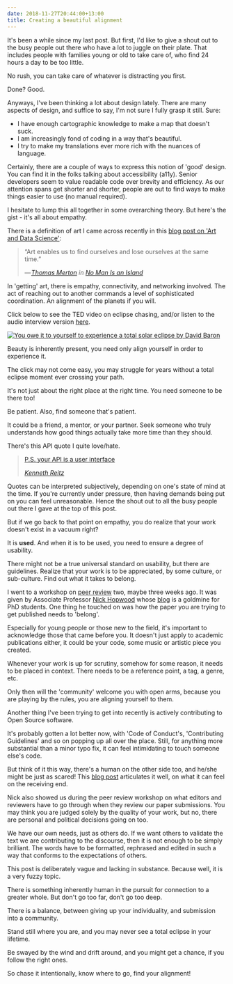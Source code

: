```yaml
---
date: 2018-11-27T20:44:00+13:00
title: Creating a beautiful alignment
---
```


It's been a while since my last post.
But first, I'd like to give a shout out to the busy people out there who have a lot to juggle on their plate.
That includes people with families young or old to take care of, who find 24 hours a day to be too little.

No rush, you can take care of whatever is distracting you first.

Done? Good.

Anyways, I've been thinking a lot about design lately.
There are many aspects of design, and suffice to say, I'm not sure I fully grasp it still.
Sure:

- I have enough cartographic knowledge to make a map that doesn't suck.
- I am increasingly fond of coding in a way that's beautiful.
- I try to make my translations ever more rich with the nuances of language.

Certainly, there are a couple of ways to express this notion of 'good' design.
You can find it in the folks talking about accessibility (a11y).
Senior developers seem to value readable code over brevity and efficiency.
As our attention spans get shorter and shorter, people are out to find ways to make things easier to use (no manual required).

I hesitate to lump this all together in some overarching theory.
But here's the gist - it's all about empathy.

There is a definition of art I came across recently in this [blog post on 'Art and Data Science'](https://towardsdatascience.com/november-edition-art-data-science-4789c30da4ea):

> “Art enables us to find ourselves and lose ourselves at the same time.”
>
> <cite>— [Thomas Merton](https://en.wikipedia.org/wiki/Thomas_Merton) in [No Man Is an Island](https://www.goodreads.com/quotes/76821-art-enables-us-to-find-ourselves-and-lose-ourselves-at)</cite>

In 'getting' art, there is empathy, connectivity, and networking involved.
The act of reaching out to another commands a level of sophisticated coordination.
An alignment of the planets if you will.

Click below to see the TED video on eclipse chasing, and/or listen to the audio interview version [here](https://www.npr.org/2018/11/16/668360811/david-baron-why-should-you-experience-a-total-solar-eclipse).

[![You owe it to yourself to experience a total solar eclipse by David Baron](https://img.youtube.com/vi/cgxZ4H3gJ8c/0.jpg)](https://www.youtube.com/watch?v=cgxZ4H3gJ8c "You owe it to yourself to experience a total solar eclipse | David Baron")

Beauty is inherently present, you need only align yourself in order to experience it.

The click may not come easy, you may struggle for years without a total eclipse moment ever crossing your path.

It's not just about the right place at the right time.
You need someone to be there too!

Be patient.
Also, find someone that's patient.

It could be a friend, a mentor, or your partner.
Seek someone who truly understands how good things actually take more time than they should.

There's this API quote I quite love/hate.

> [P.S. your API is a user interface](https://twitter.com/kennethreitz/status/702544348307693568)
>
> <cite>[Kenneth Reitz](https://github.com/kennethreitz)</cite>

Quotes can be interpreted subjectively, depending on one's state of mind at the time.
If you're currently under pressure, then having demands being put on you can feel unreasonable.
Hence the shout out to all the busy people out there I gave at the top of this post.

But if we go back to that point on empathy, you do realize that your work doesn't exist in a vacuum right?

It is **used**.
And when it is to be used, you need to ensure a degree of usability.

There might not be a true universal standard on usability, but there are guidelines.
Realize that your work is to be appreciated, by some culture, or sub-culture.
Find out what it takes to belong.

I went to a workshop on [peer review](https://en.wikipedia.org/wiki/Peer_review) two, maybe three weeks ago.
It was given by Associate Professor [Nick Hopwood](https://orcid.org/0000-0003-2149-5834) whose [blog](https://nickhop.wordpress.com) is a goldmine for PhD students.
One thing he touched on was how the paper you are trying to get published needs to 'belong'.

Especially for young people or those new to the field, it's important to acknowledge those that came before you.
It doesn't just apply to academic publications either, it could be your code, some music or artistic piece you created.

Whenever your work is up for scrutiny, somehow for some reason, it needs to be placed in context.
There needs to be a reference point, a tag, a genre, etc.

Only then will the 'community' welcome you with open arms, because you are playing by the rules, you are aligning yourself to them.

Another thing I've been trying to get into recently is actively contributing to Open Source software.

It's probably gotten a lot better now, with 'Code of Conduct's, 'Contributing Guidelines' and so on popping up all over the place.
Still, for anything more substantial than a minor typo fix, it can feel intimidating to touch someone else's code.

But think of it this way, there's a human on the other side too, and he/she might be just as scared!
This [blog post](https://dev.to/aturingmachine/my-first-open-source-project-n5n) articulates it well, on what it can feel on the receiving end.

Nick also showed us during the peer review workshop on what editors and reviewers have to go through when they review our paper submissions.
You may think you are judged solely by the quality of your work, but no, there are personal and political decisions going on too.

We have our own needs, just as others do.
If we want others to validate the text we are contributing to the discourse, then it is not enough to be simply brilliant.
The words have to be formatted, rephrased and edited in such a way that conforms to the expectations of others.

This post is deliberately vague and lacking in substance.
Because well, it is a very fuzzy topic.

There is something inherently human in the pursuit for connection to a greater whole.
But don't go too far, don't go too deep.

There is a balance, between giving up your individuality, and submission into a community.

Stand still where you are, and you may never see a total eclipse in your lifetime.

Be swayed by the wind and drift around, and you might get a chance, if you follow the right ones.

So chase it intentionally, know where to go, find your alignment!
